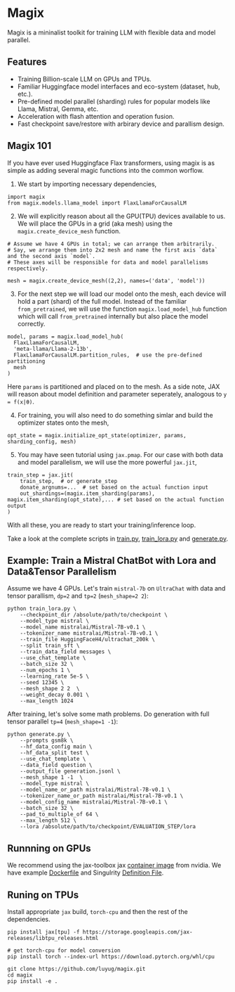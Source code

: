 # Magix
Magix is a mininalist toolkit for training LLM with flexible data and model parallel.

## Features
- Training Billion-scale LLM on GPUs and TPUs.
- Familiar Huggingface model interfaces and eco-system (dataset, hub, etc.).
- Pre-defined model parallel (sharding) rules for popular models like Llama, Mistral, Gemma, etc.
- Acceleration with flash attention and operation fusion.
- Fast checkpoint save/restore with arbirary device and parallism design.

## Magix 101
If you have ever used Huggingface Flax transformers, using magix is as simple as adding several magic functions into the common worflow.

1. We start by importing necessary dependencies,
```
import magix
from magix.models.llama_model import FlaxLlamaForCausalLM
```

2. We will explicitly reason about all the GPU(TPU) devices available to us. We will place the GPUs in a grid (aka mesh) using the `magix.create_device_mesh` function.
```
# Assume we have 4 GPUs in total; we can arrange them arbitrarily.
# Say, we arrange them into 2x2 mesh and name the first axis `data` and the second axis `model`.
# These axes will be responsible for data and model parallelisms respectively.

mesh = magix.create_device_mesh((2,2), names=('data', 'model'))
```

3. For the next step we will load our model onto the mesh, each device will hold a part (shard) of the full model. Instead of the familiar `from_pretrained`, we will use the function `magix.load_model_hub` function which will call `from_pretrained` internally but also place the model correctly.
```
model, params = magix.load_model_hub(
  FlaxLlamaForCausalLM,
  'meta-llama/Llama-2-13b',
  FlaxLlamaForCausalLM.partition_rules,  # use the pre-defined partitioning
  mesh
)
```
Here `params` is partitioned and placed on to the mesh. As a side note, JAX will reason about model definition and parameter seperately, analogous to `y = f(x|θ)`.

4. For training, you will also need to do something simlar and build the optimizer states onto the mesh,
```
opt_state = magix.initialize_opt_state(optimizer, params, sharding_config, mesh)
```

5. You may have seen tutorial using `jax.pmap`. For our case with both data and model parallelism, we will use the more powerful `jax.jit`,
```
train_step = jax.jit(
    train_step,  # or generate_step
    donate_argnums=...  # set based on the actual function input 
    out_shardings=(magix.item_sharding(params), magix.item_sharding(opt_state),... # set based on the actual function output 
)
```

With all these, you are ready to start your training/inference loop.

Take a look at the complete scripts in [train.py](https://github.com/luyug/magix/blob/main/train.py), [train_lora.py](https://github.com/luyug/magix/blob/main/train_lora.py) and [generate.py](https://github.com/luyug/magix/blob/main/generate.py).

## Example: Train a Mistral ChatBot with Lora and Data&Tensor Parallelism
Assume we have 4 GPUs. Let's train `mistral-7b` on `UltraChat` with data and tensor parallism, `dp=2` and `tp=2` (`mesh_shape=2 2`):
```
python train_lora.py \
    --checkpoint_dir /absolute/path/to/checkpoint \
    --model_type mistral \
    --model_name mistralai/Mistral-7B-v0.1 \
    --tokenizer_name mistralai/Mistral-7B-v0.1 \
    --train_file HuggingFaceH4/ultrachat_200k \
    --split train_sft \
    --train_data_field messages \
    --use_chat_template \
    --batch_size 32 \
    --num_epochs 1 \
    --learning_rate 5e-5 \
    --seed 12345 \
    --mesh_shape 2 2  \
    --weight_decay 0.001 \
    --max_length 1024
```
After training, let's solve some math problems. Do generation with full tensor parallel `tp=4` (`mesh_shape=1 -1`):
```
python generate.py \
    --prompts gsm8k \
    --hf_data_config main \
    --hf_data_split test \
    --use_chat_template \
    --data_field question \
    --output_file generation.jsonl \
    --mesh_shape 1 -1  \
    --model_type mistral \
    --model_name_or_path mistralai/Mistral-7B-v0.1 \
    --tokenizer_name_or_path mistralai/Mistral-7B-v0.1 \
    --model_config_name mistralai/Mistral-7B-v0.1 \
    --batch_size 32 \
    --pad_to_multiple_of 64 \
    --max_length 512 \
    --lora /absolute/path/to/checkpoint/EVALUATION_STEP/lora
```

## Runnning on GPUs
We recommend using the jax-toolbox jax [container image](https://github.com/NVIDIA/JAX-Toolbox/pkgs/container/jax) from nvidia. We have example [Dockerfile](https://github.com/luyug/magix/blob/main/container/Dockerfile) and Singulrity [Definition File](https://github.com/luyug/magix/blob/main/container/magix-gpu.def).

## Runing on TPUs
Install appropriate `jax` build, `torch-cpu` and then the rest of the dependencies.
```
pip install jax[tpu] -f https://storage.googleapis.com/jax-releases/libtpu_releases.html

# get torch-cpu for model conversion
pip install torch --index-url https://download.pytorch.org/whl/cpu

git clone https://github.com/luyug/magix.git
cd magix
pip install -e .
```

